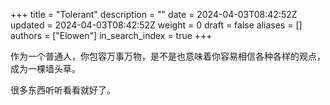 +++
title = "Tolerant"
description = ""
date = 2024-04-03T08:42:52Z
updated = 2024-04-03T08:42:52Z
weight = 0
draft = false
aliases = []
authors = ["Elowen"]
in_search_index = true
+++

作为一个普通人，你包容万事万物，是不是也意味着你容易相信各种各样的观点，成为一棵墙头草。

很多东西听听看看就好了。
